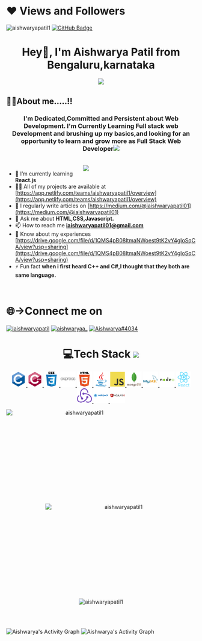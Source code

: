 
<!-- ### Hi there 👋 -->

<!--
**Aishwaryapatil1/Aishwaryapatil1** is a ✨ _special_ ✨ repository because its `README.md` (this file) appears on your GitHub profile.

Here are some ideas to get you started:

- 🔭 I’m currently working on ...
- 🌱 I’m currently learning ...
- 👯 I’m looking to collaborate on ...
- 🤔 I’m looking for help with ...
- 💬 Ask me about ...
- 📫 How to reach me: ...
- 😄 Pronouns: ...
- ⚡ Fun fact: ...
-->
# ❤ Views and Followers
<p align="left"> <img src="https://komarev.com/ghpvc/?username=aishwaryapati1l&label=Profile%20views&color=0e75b6&style=flat" alt="aishwaryapatil1" /> 
<a href="https://github.com/aishwaryapatil1?tab=followers"><img src="https://img.shields.io/github/followers/aishwaryapatil1?label=Followers&style=social" alt="GitHub Badge"></a></p>
<h1 align="center">Hey👋, I'm Aishwarya Patil from Bengaluru,karnataka</h1>

<!-- <p align="center">
  <a href="https://github.com/shikha-max/readme-typing-svg"><img src="https://readme-typing-svg.herokuapp.com?lines=I'm+Aspiring+MERN+Stack+Developer;%20Enthusiastic%20and%20Motivated;I%20Always%20enjoy%20learning%20new%20things&center=true&width=600&height=60"></a>
</p> -->

<p align="center">
  <a href="https://github.com/DenverCoder1/readme-typing-svg"><img src="https://readme-typing-svg.herokuapp.com/?lines=I'm+Aspiring+MERN+Stack+Developer;%20Enthusiastic%20and%20Motivated;I%20Always%20enjoy%20learning%20new%20things&font=Fira%20Code&center=true&width=440&height=45&color=f75c7e&vCenter=true&size=22"></a>
</p>

<h2> 💁‍♀️About me.....!!</h2>
<h3 align="center"> I'm Dedicated,Committed and Persistent about Web Development.
  I'm Currently Learning Full stack web Development and brushing up my basics,and looking for an opportunity to learn and grow more as Full Stack Web Developer<img src="https://media.giphy.com/media/WUlplcMpOCEmTGBtBW/giphy.gif" width="30"></h3>
<br>


<img align="right" src="https://media.giphy.com/media/oy83DwqHRcR1jJczV3/giphy.gif" width="300px">
   

- 🌱 I’m currently learning **React.js**
- 👨‍💻 All of my projects are available at [https://app.netlify.com/teams/aishwaryapatil1/overview](https://app.netlify.com/teams/aishwaryapatil1/overview)
- 📝 I regularly write articles on [https://medium.com/@iaishwaryapatil01](https://medium.com/@iaishwaryapatil01)
- 💬 Ask me about **HTML,CSS,Javascript.**
- 📫 How to reach me **iaishwaryapatil01@gmail.com**
- 📄 Know about my experiences [https://drive.google.com/file/d/1QMS4pB08ltmaNWoest9tK2vY4gIoSqCA/view?usp=sharing](https://drive.google.com/file/d/1QMS4pB08ltmaNWoest9tK2vY4gIoSqCA/view?usp=sharing)
- ⚡ Fun fact **when i first heard C++ and C#,I thought that they both are same language.**

<br>
 
<h1 align="left">🌐->Connect me on</h1>
<p align="left">
<a href="https://linkedin.com/in/iaishwaryapatil" target="blank"><img align="center" src="https://raw.githubusercontent.com/rahuldkjain/github-profile-readme-generator/master/src/images/icons/Social/linked-in-alt.svg" alt="iaishwaryapatil" height="30" width="40" /></a>
<a href="https://instagram.com/aishwaryaa_" target="blank"><img align="center" src="https://raw.githubusercontent.com/rahuldkjain/github-profile-readme-generator/master/src/images/icons/Social/instagram.svg" alt="aishwaryaa_" height="30" width="40" /></a>
<!-- <a href = "https://www.instagram.com/aishwaryaa_/"><img src="https://img.icons8.com/fluent/48/000000/instagram-new.png"/></a> -->
<a href="https://discord.gg/Aishwarya#4034" target="blank"><img align="center" src="https://raw.githubusercontent.com/rahuldkjain/github-profile-readme-generator/master/src/images/icons/Social/discord.svg" alt="Aishwarya#4034" height="30" width="40" /></a>
</p>

<!--  <br> -->
 
<h1 align="center">💻Tech Stack <img src = "https://media2.giphy.com/media/QssGEmpkyEOhBCb7e1/giphy.gif?cid=ecf05e47a0n3gi1bfqntqmob8g9aid1oyj2wr3ds3mg700bl&rid=giphy.gif" width = 32px></h1>
<p align="center"> 
<a href="https://www.cprogramming.com/" target="_blank" rel="noreferrer"> <img src="https://raw.githubusercontent.com/devicons/devicon/master/icons/c/c-original.svg" alt="c" width="40" height="40"/> </a><a href="https://www.w3schools.com/cpp/" target="_blank" rel="noreferrer"> <img src="https://raw.githubusercontent.com/devicons/devicon/master/icons/cplusplus/cplusplus-original.svg" alt="cplusplus" width="40" height="40"/> </a> <a href="https://www.w3schools.com/css/" target="_blank" rel="noreferrer"> <img src="https://raw.githubusercontent.com/devicons/devicon/master/icons/css3/css3-original-wordmark.svg" alt="css3" width="40" height="40"/> </a> <a href="https://expressjs.com" target="_blank" rel="noreferrer"> <img src="https://raw.githubusercontent.com/devicons/devicon/master/icons/express/express-original-wordmark.svg" alt="express" width="40" height="40"/> </a> <a href="https://www.w3.org/html/" target="_blank" rel="noreferrer"> <img src="https://raw.githubusercontent.com/devicons/devicon/master/icons/html5/html5-original-wordmark.svg" alt="html5" width="40" height="40"/> </a> <a href="https://www.java.com" target="_blank" rel="noreferrer"> <img src="https://raw.githubusercontent.com/devicons/devicon/master/icons/java/java-original.svg" alt="java" width="40" height="40"/> </a> <a href="https://developer.mozilla.org/en-US/docs/Web/JavaScript" target="_blank" rel="noreferrer"> <img src="https://raw.githubusercontent.com/devicons/devicon/master/icons/javascript/javascript-original.svg" alt="javascript" width="40" height="40"/> </a> <a href="https://www.mongodb.com/" target="_blank" rel="noreferrer"> <img src="https://raw.githubusercontent.com/devicons/devicon/master/icons/mongodb/mongodb-original-wordmark.svg" alt="mongodb" width="40" height="40"/> </a> <a href="https://www.mysql.com/" target="_blank" rel="noreferrer"> <img src="https://raw.githubusercontent.com/devicons/devicon/master/icons/mysql/mysql-original-wordmark.svg" alt="mysql" width="40" height="40"/> </a> <a href="https://nodejs.org" target="_blank" rel="noreferrer"> <img src="https://raw.githubusercontent.com/devicons/devicon/master/icons/nodejs/nodejs-original-wordmark.svg" alt="nodejs" width="40" height="40"/> </a> <a href="https://reactjs.org/" target="_blank" rel="noreferrer"> <img src="https://raw.githubusercontent.com/devicons/devicon/master/icons/react/react-original-wordmark.svg" alt="react" width="40" height="40"/> </a> <a href="https://redux.js.org" target="_blank" rel="noreferrer"> <img src="https://raw.githubusercontent.com/devicons/devicon/master/icons/redux/redux-original.svg" alt="redux" width="40" height="40"/> </a> <a href="https://webpack.js.org" target="_blank" rel="noreferrer"> <img src="https://raw.githubusercontent.com/devicons/devicon/d00d0969292a6569d45b06d3f350f463a0107b0d/icons/webpack/webpack-original-wordmark.svg" alt="webpack" width="40" height="40"/> </a> <a href="https://angular.io" target="_blank" rel="noreferrer"> <img src="https://raw.githubusercontent.com/devicons/devicon/master/icons/angularjs/angularjs-original-wordmark.svg" alt="angularjs" width="40" height="40"/> </a> 
    </p>


 

<p align="center">
<img align="left" height="250px" width="400px" src="https://github-readme-stats.vercel.app/api/top-langs?username=aishwaryapatil1&show_icons=true&locale=en&layout=compact" alt="aishwaryapatil1" />
<img align="right" height="250px" width="400px" src="https://github-readme-stats.vercel.app/api?username=aishwaryapatil1&show_icons=true&locale=en" alt="aishwaryapatil1"/>
<img align="center" height="160px" width="620px" src="https://github-readme-streak-stats.herokuapp.com/?user=aishwaryapatil1&" alt="aishwaryapatil1"/>
 </p>
  
<!-- GitHub Readme Streak Stats - https://github.com/DenverCoder1/github-readme-streak-stats -->
<!-- <h1 align="center">🔥 Streak stats</h1>
<p align="center">
 
  <a href="https://github.com/aishwaryapatil1/github-readme-streak-stats">
    <img title="🔥 Get streak stats for your profile at git.io/streak-stats" alt="Aishwarya's streak" src="https://github-readme-streak-stats.herokuapp.com/?user=aishwaryapatil1&theme=monokai-metallian&hide_border=true"/>
  </a>
 </p> -->
 
<br><br>

<img alt="Aishwarya's Activity Graph" src="https://activity-graph.herokuapp.com/graph?username=aishwaryapatil1&bg_color=0D1117&color=5BCDEC&line=5BCDEC&point=FFFFFF&hide_border=true" />

<img alt="Aishwarya's Activity Graph" src="https://activity-graph.herokuapp.com/graph?username=aishwaryapatil1&bg_color=1F222E&color=F8D866&line=F85D7F&point=FFFFFF&hide_border=true" />

<!-- <img alt="Aishwarya's Activity Graph" src="https://activity-graph.herokuapp.com/graph?username=aishwaryapatil1&bg_color=1F222E&color=5BCDEC&line=5BCDEC&point=FFFFFF&hide_border=true" /> -->

<!-- <a href="https://github.com/ashutosh00710/github-readme-activity-graph"><img alt="DenverCoder1's Activity Graph" src="https://denvercoder1-activity-graph.herokuapp.com/graph/?username=DenverCoder1&bg_color=1F222E&color=F8D866&line=F85D7F&point=FFFFFF&hide_border=true" /></a> -->

